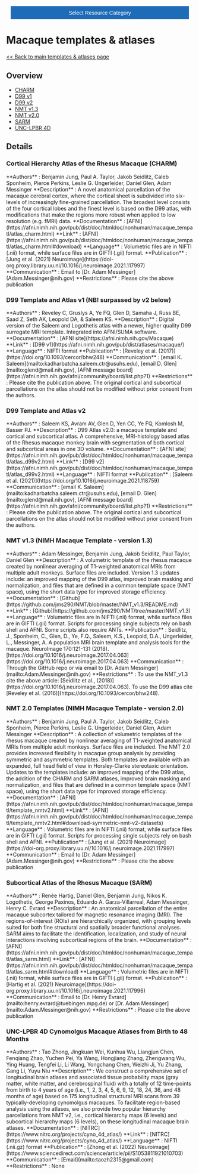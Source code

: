 <!-- This piece of code configures a dropdown button for resource categories. It should be present on every page where you want the button -->
<head><meta name="viewport" content="width=device-width, initial-scale=1"><style>
.dropbtn {background-color: #1e6bb8; color: white; padding: 16px; font-size: 1rem; border: none; cursor: pointer; width: 30rem}
.dropbtn:hover, .dropbtn:focus {background-color: #2980B9;}
.dropdown {position: relative; display: inline-block;}
.dropdown-content {display: none; position: absolute; background-color: #f1f1f1; min-width: 100%; overflow: auto; box-shadow: 0px 8px 16px 0px rgba(0,0,0,0.2); z-index: 1; text-align: center; font-size: 1rem;}
.dropdown-content a { color: black; padding: 12px 16px; text-decoration: none; display: block;}
.dropdown a:hover {background-color: #ddd;}
.show {display: block;}
.dropbtn + .dropbtn { margin-left: auto; }
@media screen and (min-width: 64em) { .dropbtn { max-width: 64rem; width: 40rem; padding: 0.75rem 1rem; } }
@media screen and (min-width: 42em) and (max-width: 64em) { .dropbtn { width: 30rem; padding: 0.6rem 0.9rem; font-size: 0.9rem; } }
@media screen and (max-width: 42em) { .dropbtn { display: block; width: 20rem; padding: 0.75rem; font-size: 0.9rem; }
.dropbtn + .dropbtn { margin-top: 1rem; margin-left: 0; } }
</style></head>
<!------------------------------------------------------------------------>

<!-- This is the actual button -->
<center><div class="dropdown">
  <button onclick="myFunction()" class="dropbtn">Select Resource Category</button>
  <div id="myDropdown" class="dropdown-content">
    <a href="templates_and_atlases">Templates & atlases</a>
    <a href="pipelines_general">General analysis</a>
    <a href="pipelines_structural">Structural analysis</a>
    <a href="pipelines_fmri">Functional analysis</a>
    <a href="pipelines_diffusion">Diffusion analysis</a>
    <a href="pipelines_cross-species">Cross-species analysis</a>
    <a href="data_sharing">Data sharing</a>
    <a href="software_packages">Software packages</a>
    <a href="hardware">Hardware & protocols</a>
  </div>
</div></center>

<!-- This script handles the button dynamics -->
<script>
function myFunction() {document.getElementById("myDropdown").classList.toggle("show");}
window.onclick = function(event) {
  if (!event.target.matches('.dropbtn')) { var dropdowns = document.getElementsByClassName("dropdown-content"); var i;
    for (i = 0; i < dropdowns.length; i++) {var openDropdown = dropdowns[i]; if (openDropdown.classList.contains('show')) {openDropdown.classList.remove('show'); } } }
} 
</script>



<!-- Start normal content here -->
# Macaque templates & atlases

[<< Back to main templates & atlases page](templates_and_atlases.md)
  

## Overview     
- [CHARM](templates_and_atlases_macaque.md#CHARM)     
- [D99 v1](templates_and_atlases_macaque.md#D99v1)     
- [D99 v2](templates_and_atlases_macaque.md#D99v2)  
- [NMT v1.3](templates_and_atlases_macaque.md#NMTv1.3)     
- [NMT v2.0](templates_and_atlases_macaque.md#NMTv2.0)
- [SARM](templates_and_atlases_macaque.md#SARM)
- [UNC-LPBR 4D](templates_and_atlases_macaque.md#unc-lpbr-4d-cynomolgus-macaque-atlases-from-birth-to-48-months)       

## Details

<a name="CHARM"></a>
### Cortical Hierarchy Atlas of the Rhesus Macaque (CHARM)      
<div class="rw-ui-container" data-title="charm rating"></div>    
**Authors**         : Benjamin Jung, Paul A. Taylor, Jakob Seidlitz, Caleb Sponheim, Pierce Perkins, Leslie G. Ungerleider, Daniel Glen, Adam Messinger    
**Description**     : A novel anatomical parcellation of the macaque cerebral cortex, where the cortical sheet is subdivided into six-levels of increasingly fine-grained parcellation. The broadest level consists of the four cortical lobes and the finest level is based on the D99 atlas, with modifications that make the regions more robust when applied to low resolution (e.g. fMRI) data.      
**Documentation**   : [AFNI](https://afni.nimh.nih.gov/pub/dist/doc/htmldoc/nonhuman/macaque_tempatl/atlas_charm.html)        
**Link**            : [AFNI](https://afni.nimh.nih.gov/pub/dist/doc/htmldoc/nonhuman/macaque_tempatl/atlas_charm.html#download)      
**Language**        : Volumetric files are in NIFTI (.nii) format, while surface files are in GIFTI (.gii) format.      
**Publication**     : [Jung et al. (2021) Neuroimage](https://doi-org.proxy.library.uu.nl/10.1016/j.neuroimage.2021.117997)
**Communication**   : Email to [Dr. Adam Messinger](Adam.Messinger@nih.gov)                                       
**Restrictions**    : Please cite the above publication                                     

<a name="D99v1"></a>
### D99 Template and Atlas v1 (NB! surpassed by v2 below)      
<div class="rw-ui-container" data-title="d99 rating"></div>    
**Authors**         : Reveley C, Gruslys A, Ye FQ, Glen D, Samaha J, Russ BE, Saad Z, Seth AK, Leopold DA, & Saleem KS.     
**Description**     : Digital version of the Saleem and Logothetis atlas with a newer, higher quality D99 surrogate MRI template. Integrated into AFNI/SUMA software.               
**Documentation**   : [AFNI site](https://afni.nimh.nih.gov/Macaque)     
**Link**            : [D99 v1](https://afni.nimh.nih.gov/pub/dist/atlases/macaque/)             
**Language**        : NIFTI format     
**Publication**     : [Reveley et al. (2017)](https://doi.org/10.1093/cercor/bhw248)        
**Communication**   : [email K. Saleem](mailto:kadharbatcha.saleem.ctr@usuhs.edu), [email D. Glen](mailto:glend@mail.nih.gov), [AFNI message board](https://afni.nimh.nih.gov/afni/community/board/list.php?1)    
**Restrictions**    : Please cite the publication above. The original cortical and subcortical parcellations on the atlas should not be modified without prior consent from the authors.    
  
<a name="D99v2"></a>
### D99 Template and Atlas v2      
<div class="rw-ui-container" data-title="d99v2 rating"></div>    
**Authors**         : Saleem KS, Avram AV, Glen D, Yen CC, Ye FQ, Komlosh M, Basser PJ.     
**Description**     : D99 Atlas v2.0: a macaque template and cortical and subcortical atlas. A comprehensive, MRI-histology based atlas of the Rhesus macaque monkey brain with segmentation of both cortical and subcortical areas in one 3D volume.             
**Documentation**   : [AFNI site](https://afni.nimh.nih.gov/pub/dist/doc/htmldoc/nonhuman/macaque_tempatl/atlas_d99v2.html)     
**Link**            : [D99 v2](https://afni.nimh.nih.gov/pub/dist/doc/htmldoc/nonhuman/macaque_tempatl/atlas_d99v2.html)   
**Language**        : NIFTI format     
**Publication**     : [Saleem et al. (2021)](https://doi.org/10.1016/j.neuroimage.2021.118759)                     
**Communication**   : [email K. Saleem](mailto:kadharbatcha.saleem.ctr@usuhs.edu), [email D. Glen](mailto:glend@mail.nih.gov), [AFNI message board](https://afni.nimh.nih.gov/afni/community/board/list.php?1)    
**Restrictions**    : Please cite the publication above. The original cortical and subcortical parcellations on the atlas should not be modified without prior consent from the authors.    

<a name="NMTv1.3"></a>
### NMT v1.3 (NIMH Macaque Template - version 1.3)       
<div class="rw-ui-container" data-title="nmt1 rating"></div>    
**Authors**         : Adam Messinger, Benjamin Jung, Jakob Seidlitz, Paul Taylor, Daniel Glen	             
**Description**     : A volumetric template of the rhesus macaque created by nonlinear averaging of T1-weighted anatomical MRIs from multiple adult monkeys. Surface files are included. Version 1.3 updates include: an improved mapping of the D99 atlas, improved brain masking and normalization, and files that are defined in a common template space (NMT space), using the short data type for improved storage efficiency.                                   
**Documentation**   : [Github](https://github.com/jms290/NMT/blob/master/NMT_v1.3/README.md)     
**Link**            : [Github](https://github.com/jms290/NMT/tree/master/NMT_v1.3)    
**Language**        : Volumetric files are in NIFTI (.nii) format, while surface files are in GIFTI (.gii) format. Scripts for processing single subjects rely on bash shell and AFNI. Some scripts also require ANTs.                        
**Publication**     : Seidlitz, J., Sponheim, C., Glen, D., Ye, F.Q., Saleem, K.S., Leopold, D.A., Ungerleider, L., Messinger, A. A population MRI brain template and analysis tools for the macaque. NeuroImage 170:121-131 (2018). [https://doi.org/10.1016/j.neuroimage.2017.04.063](https://doi.org/10.1016/j.neuroimage.2017.04.063)                       
**Communication**   : Through the GitHub repo or via email to [Dr. Adam Messinger](mailto:Adam.Messinger@nih.gov)                       
**Restrictions**    : To use the NMT_v1.3 cite the above article:  [Seidlitz et al., (2018)](https://doi.org/10.1016/j.neuroimage.2017.04.063). To use the D99 atlas cite [Reveley et al. (2016)](https://doi.org/10.1093/cercor/bhw248).

<a name="NMTv2.0"></a>
### NMT 2.0 Templates (NIMH Macaque Template - version 2.0)   
<div class="rw-ui-container" data-title="nmt2 rating"></div>    
**Authors**         : Benjamin Jung, Paul A. Taylor, Jakob Seidlitz, Caleb Sponheim, Pierce Perkins, Leslie G. Ungerleider, Daniel Glen, Adam Messinger           
**Description**     : A collection of volumetric templates of the rhesus macaque created by nonlinear averaging of T1-weighted anatomical MRIs from multiple adult monkeys. Surface files are included. The NMT 2.0 provides increased flexibility in macaque group analysis by providing symmetric and asymmetric templates. Both templates are available with an expanded, full head field of view in Horsley-Clarke stereotaxic orientation. Updates to the templates include: an improved mapping of the D99 atlas, the addition of the CHARM and SARM atlases, improved brain masking and normalization, and files that are defined in a common template space (NMT space), using the short data type for improved storage efficiency.                                   
**Documentation**   : [AFNI](https://afni.nimh.nih.gov/pub/dist/doc/htmldoc/nonhuman/macaque_tempatl/template_nmtv2.html)     
**Link**            : [AFNI](https://afni.nimh.nih.gov/pub/dist/doc/htmldoc/nonhuman/macaque_tempatl/template_nmtv2.html#download-symmetric-nmt-v2-datasets)       
**Language**        : Volumetric files are in NIFTI (.nii) format, while surface files are in GIFTI (.gii) format. Scripts for processing single subjects rely on bash shell and AFNI.                        
**Publication**     : [Jung et al. (2021) Neuroimage](https://doi-org.proxy.library.uu.nl/10.1016/j.neuroimage.2021.117997)                     
**Communication**   : Email to [Dr. Adam Messinger](Adam.Messinger@nih.gov)             
**Restrictions**    : Please cite the above publication

<a name="SARM"></a>
### Subcortical Atlas of the Rhesus Macaque (SARM)         
<div class="rw-ui-container" data-title="sarm rating"></div>    
**Authors**         : Renée Hartig, Daniel Glen, Benjamin Jung, Nikos K. Logothetis, George Paxinos, Eduardo A. Garza-Villarreal, Adam Messinger, Henry C. Evrard                  
**Description**     : An anatomical parcellation of the entire macaque subcortex tailored for magnetic resonance imaging (MRI). The regions-of-interest (ROIs) are hierarchically organized, with grouping levels suited for both fine structural and spatially broader functional analyses. SARM aims to facilitate the identification, localization, and study of neural interactions involving subcortical regions of the brain.                        
**Documentation**   : [AFNI](https://afni.nimh.nih.gov/pub/dist/doc/htmldoc/nonhuman/macaque_tempatl/atlas_sarm.html)        
**Link**            : [AFNI](https://afni.nimh.nih.gov/pub/dist/doc/htmldoc/nonhuman/macaque_tempatl/atlas_sarm.html#download)     
**Language**        : Volumetric files are in NIFTI (.nii) format, while surface files are in GIFTI (.gii) format.        
**Publication**     : [Hartig et al. (2021) Neuroimage](https://doi-org.proxy.library.uu.nl/10.1016/j.neuroimage.2021.117996)      
**Communication**   : Email to [Dr. Henry Evrard](mailto:henry.evrard@tuebingen.mpg.de) or [Dr. Adam Messinger](mailto:Adam.Messinger@nih.gov)                                      
**Restrictions**    : Please cite the above publication                                      

<a name="UNC-LPBR"></a>
### UNC-LPBR 4D Cynomolgus Macaque Atlases from Birth to 48 Months         
<div class="rw-ui-container" data-title="UNC-LPBR rating"></div>    
**Authors**         : Tao Zhong, Jingkuan Wei, Kunhua Wu, Liangjun Chen, Fenqiang Zhao, Yuchen Pei, Ya Wang, Hongjiang Zhang, Zhengwang Wu, Ying Huang, Tengfei Li, Li Wang, Yongchang Chen, Weizhi Ji, Yu Zhang, Gang Li, Yuyu Niu                           
**Description**     : We construct a comprehensive set of longitudinal brain atlases and associated tissue probability maps (gray matter, white matter, and cerebrospinal fluid) with a totally of 12 time-points from birth to 4 years of age (i.e., 1, 2, 3, 4, 5, 6, 9, 12, 18, 24, 36, and 48 months of age) based on 175 longitudinal structural MRI scans from 39 typically-developing cynomolgus macaques. To facilitate region-based analysis using the atlases, we also provide two popular hierarchy parcellations from NMT v2, i.e., cortical hierarchy maps (6 levels) and subcortical hierarchy maps (6 levels), on these longitudinal macaque brain atlases.                               
**Documentation**   : [NITRC](https://www.nitrc.org/projects/cyno_4d_atlas/)        
**Link**            : [NITRC](https://www.nitrc.org/projects/cyno_4d_atlas/)     
**Language**        : NIFTI (.nii.gz) format        
**Publication**     : [Zhong et al. (2022) Neuroimage](https://www.sciencedirect.com/science/article/pii/S1053811921010703)      
**Communication**   : [Email](mailto:taozh2315@gmail.com)                                      
**Restrictions**    : None    
  
  
[//]: # (This script is necessary to render the rating widgets)
[//]: # (Use this code to insert a widget)
[//]: # (<div class="rw-ui-container" data-title="test rating"></div>)

<script type="text/javascript">(function(d, t, e, m){
    // Async Rating-Widget initialization.
    window.RW_Async_Init = function(){
        RW.init({
            huid: "461543",
            uid: "08f35e7d11687ef3ae7b3e7c219b6114",
            source: "website",
            options: {
                "advanced": {
                    "layout": {
                        "lineHeight": "12px"
                    },
                    "nero": {
                        "showDislike": false
                    },
                    "text": {
                        "rateThis": "Like this resource"
                    }
                },
                "type": "nero",
                "style": "check",
                "isDummy": false,
                "showTooltip": false,
            } 
        });
        RW.render();
    };
        // Append Rating-Widget JavaScript library.
    var rw, s = d.getElementsByTagName(e)[0], id = "rw-js",
        l = d.location, ck = "Y" + t.getFullYear() + 
        "M" + t.getMonth() + "D" + t.getDate(), p = l.protocol,
        f = ((l.search.indexOf("DBG=") > -1) ? "" : ".min"),
        a = ("https:" == p ? "secure." + m + "js/" : "js." + m);
    if (d.getElementById(id)) return;              
    rw = d.createElement(e);
    rw.id = id; rw.async = true; rw.type = "text/javascript";
    rw.src = p + "//" + a + "external" + f + ".js?ck=" + ck;
    s.parentNode.insertBefore(rw, s);
    }(document, new Date(), "script", "rating-widget.com/"));
</script>
